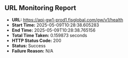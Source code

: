 ## URL Monitoring Report

- **URL:** https://api-gw1-prod1.fisglobal.com/gw/v1/health
- **Start Time:** 2025-05-09T10:28:38.605283
- **End Time:** 2025-05-09T10:28:38.765156
- **Total Time Taken:** 0.159873 seconds
- **HTTP Status Code:** 200
- **Status:** Success
- **Failure Reason:** N/A
